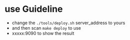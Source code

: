 # use Guideline

* change the `./tools/deploy.sh` server_address to yours
* and then scan `make deploy` to use
* xxxxx:9090 to show the result